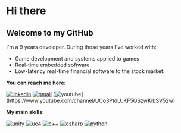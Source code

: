 # Hi there
## Welcome to my GitHub

I'm a 9 years developer. During those years I've worked with:
- Game development and systems applied to games
- Real-time embedded software
- Low-latency real-time financial software to the stock market.

<b>You can reach me here:</b>

[![linkedin](https://img.shields.io/badge/linkedin-%230077B5.svg?&style=for-the-badge&logo=linkedin&logoColor=white)](https://www.linkedin.com/in/rafael-ocariz/) [![gmail](https://img.shields.io/badge/gmail-%23D14836.svg?&style=for-the-badge&logo=gmail&logoColor=white)](rafael.ocariz90@gmail.com) [![youtube](https://img.shields.io/badge/youtube-%23FF0000.svg?&style=for-the-badge&logo=youtube&logoColor=white")](https://www.youtube.com/channel/UCo3PtdU_KF5QSzwKibSV52w)

<b>My main skills:</b>

[![unity](https://img.shields.io/badge/unity-%23000000.svg?&style=for-the-badge&logo=unity&logoColor=white)](https://unity.com/) [![ue4](https://img.shields.io/badge/unrealengine-%23313131.svg?&style=for-the-badge&logo=unrealengine&logoColor=white)](https://www.unrealengine.com/en-US/) [![c++](https://img.shields.io/badge/c++%20-%2300599C.svg?&style=for-the-badge&logo=c%2B%2B&logoColor=white)](http://www.cplusplus.com/) [![csharp](https://img.shields.io/badge/c%23%20-%23239120.svg?&style=for-the-badge&logo=c-sharp&logoColor=white)](https://docs.microsoft.com/en-us/dotnet/csharp/) [![python](https://img.shields.io/badge/python%20-%2314354C.svg?&style=for-the-badge&logo=python&logoColor=white)](https://www.python.org/download/releases/3.0/)
